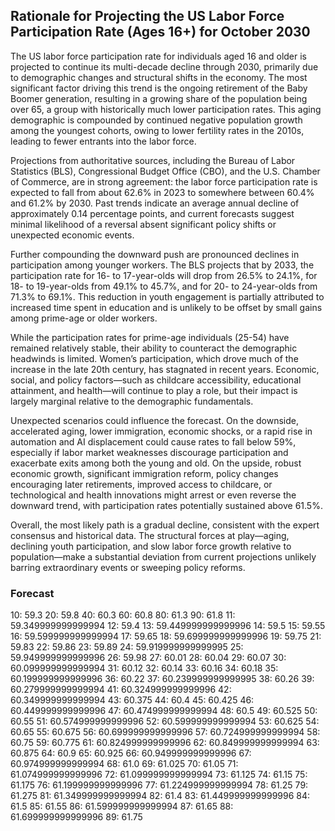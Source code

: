 ## Rationale for Projecting the US Labor Force Participation Rate (Ages 16+) for October 2030

The US labor force participation rate for individuals aged 16 and older is projected to continue its multi-decade decline through 2030, primarily due to demographic changes and structural shifts in the economy. The most significant factor driving this trend is the ongoing retirement of the Baby Boomer generation, resulting in a growing share of the population being over 65, a group with historically much lower participation rates. This aging demographic is compounded by continued negative population growth among the youngest cohorts, owing to lower fertility rates in the 2010s, leading to fewer entrants into the labor force.

Projections from authoritative sources, including the Bureau of Labor Statistics (BLS), Congressional Budget Office (CBO), and the U.S. Chamber of Commerce, are in strong agreement: the labor force participation rate is expected to fall from about 62.6% in 2023 to somewhere between 60.4% and 61.2% by 2030. Past trends indicate an average annual decline of approximately 0.14 percentage points, and current forecasts suggest minimal likelihood of a reversal absent significant policy shifts or unexpected economic events.

Further compounding the downward push are pronounced declines in participation among younger workers. The BLS projects that by 2033, the participation rate for 16- to 17-year-olds will drop from 26.5% to 24.1%, for 18- to 19-year-olds from 49.1% to 45.7%, and for 20- to 24-year-olds from 71.3% to 69.1%. This reduction in youth engagement is partially attributed to increased time spent in education and is unlikely to be offset by small gains among prime-age or older workers.

While the participation rates for prime-age individuals (25-54) have remained relatively stable, their ability to counteract the demographic headwinds is limited. Women’s participation, which drove much of the increase in the late 20th century, has stagnated in recent years. Economic, social, and policy factors—such as childcare accessibility, educational attainment, and health—will continue to play a role, but their impact is largely marginal relative to the demographic fundamentals.

Unexpected scenarios could influence the forecast. On the downside, accelerated aging, lower immigration, economic shocks, or a rapid rise in automation and AI displacement could cause rates to fall below 59%, especially if labor market weaknesses discourage participation and exacerbate exits among both the young and old. On the upside, robust economic growth, significant immigration reform, policy changes encouraging later retirements, improved access to childcare, or technological and health innovations might arrest or even reverse the downward trend, with participation rates potentially sustained above 61.5%.

Overall, the most likely path is a gradual decline, consistent with the expert consensus and historical data. The structural forces at play—aging, declining youth participation, and slow labor force growth relative to population—make a substantial deviation from current projections unlikely barring extraordinary events or sweeping policy reforms.

### Forecast

10: 59.3
20: 59.8
40: 60.3
60: 60.8
80: 61.3
90: 61.8
11: 59.349999999999994
12: 59.4
13: 59.449999999999996
14: 59.5
15: 59.55
16: 59.599999999999994
17: 59.65
18: 59.699999999999996
19: 59.75
21: 59.83
22: 59.86
23: 59.89
24: 59.919999999999995
25: 59.949999999999996
26: 59.98
27: 60.01
28: 60.04
29: 60.07
30: 60.099999999999994
31: 60.12
32: 60.14
33: 60.16
34: 60.18
35: 60.199999999999996
36: 60.22
37: 60.239999999999995
38: 60.26
39: 60.279999999999994
41: 60.324999999999996
42: 60.349999999999994
43: 60.375
44: 60.4
45: 60.425
46: 60.449999999999996
47: 60.474999999999994
48: 60.5
49: 60.525
50: 60.55
51: 60.574999999999996
52: 60.599999999999994
53: 60.625
54: 60.65
55: 60.675
56: 60.699999999999996
57: 60.724999999999994
58: 60.75
59: 60.775
61: 60.824999999999996
62: 60.849999999999994
63: 60.875
64: 60.9
65: 60.925
66: 60.949999999999996
67: 60.974999999999994
68: 61.0
69: 61.025
70: 61.05
71: 61.074999999999996
72: 61.099999999999994
73: 61.125
74: 61.15
75: 61.175
76: 61.199999999999996
77: 61.224999999999994
78: 61.25
79: 61.275
81: 61.349999999999994
82: 61.4
83: 61.449999999999996
84: 61.5
85: 61.55
86: 61.599999999999994
87: 61.65
88: 61.699999999999996
89: 61.75
